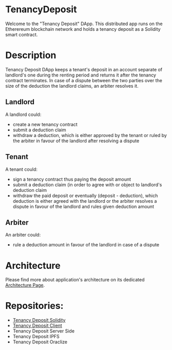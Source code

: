 # TenancyDeposit
Welcome to the "Tenancy Deposit" DApp. This distributed app runs on the Etherereum blockchain network and holds a tenancy deposit as a Solidity smart contract.

# Description
Tenancy Deposit DApp keeps a tenant's deposit in an account separate of landlord's one during the renting period and returns it after the tenancy contract terminates.
In case of a dispute between the two parties over the size of the deduction the landlord claims, an arbiter resolves it.

## Landlord
A landlord could:
* create a new tenancy contract
* submit a deduction claim
* withdraw a deduction, which is either approved by the tenant or ruled by the arbiter in favour of the landlord after resolving a dispute

## Tenant
A tenant could:
* sign a tenancy contract thus paying the deposit amount
* submit a deduction claim (in order to agree with or object to landlord's deduction claim
* withdraw the paid deposit or eventually (deposit - deduction), which deduction is either agreed with the landlord or the arbiter resolves a dispute in favour of the landlord and rules given deduction amount

## Arbiter
An arbiter could:
* rule a deduction amount in favour of the landlord in case of a dispute</li>

# Architecture
Please find more about application's architecture on its dedicated [Architecture Page](Architecture.md).

# Repositories:
* [Tenancy Deposit Solidity](https://github.com/nvasilev/tenancy-deposit-sol)
* [Tenancy Deposit Client](https://github.com/nvasilev/tenancy-deposit-client)
* Tenancy Deposit Server Side
* Tenancy Deposit IPFS
* Tenancy Deposit Oraclize

